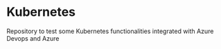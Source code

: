# Kubernetes
Repository to test some Kubernetes functionalities integrated with Azure Devops and Azure
